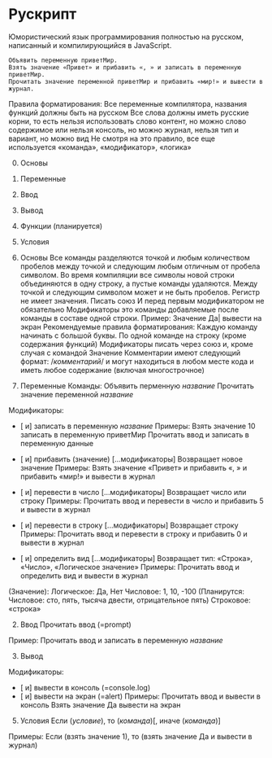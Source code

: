# Рускрипт
Юмористический язык программирования полностью на русском, написанный и компилирующийся в JavaScript.

```
Объявить переменную приветМир.
Взять значение «Привет» и прибавить «, » и записать в переменную приветМир.
Прочитать значение переменной приветМир и прибавить «мир!» и вывести в журнал.
```

Правила форматирования:
Все переменные компилятора, названия функций должны быть на русском
Все слова должны иметь русские корни, то есть нельзя использовать слово контент,
  но можно слово содержимое или нельзя консоль, но можно журнал,
  нельзя тип и вариант, но можно вид
Не смотря на это правило, все еще используется «команда», «модификатор», «логика»

0. Основы
1. Переменные
2. Ввод
3. Вывод
4. Функции (планируется)
5. Условия

0. Основы
Все команды разделяются точкой и любым количеством пробелов между точкой и следующим любым отличным от пробела символом.
Во время компиляции все символы новой строки объединяются в одну строку, а пустые команды удаляются.
Между точкой и следующим символом может и не быть пробелов. Регистр не имеет значения.
Писать союз И перед первым модификатором не обязательно
Модификаторы это команды добавляемые после команды в составе одной строки. Пример: Значение Да| вывести на экран
Рекомендуемые правила форматирования:
  Каждую команду начинать с большой буквы.
  По одной команде на строку (кроме содержания функций)
  Модификаторы писать через союз и, кроме случая с командой Значение
Комментарии имеют следующий формат: /*комментарий*/ и могут находиться в любом месте кода и иметь любое содержание (включая многострочное)

1. Переменные
Команды:
  Объявить перменную *название*
  Прочитать значение переменной *название*


Модификаторы:
  + [ и] записать в переменную *название*
    Примеры:
      Взять значение 10 записать в переменную приветМир
      Прочитать ввод и записать в переменную данные

  + [ и] прибавить (значение) [...модификаторы]
    Возвращает новое значение
      Примеры:
        Взять значение «Привет» и прибавить «, » и прибавить «мир!» и вывести в журнал

  + [ и] перевести в число [...модификаторы]
    Возвращает число или строку
      Примеры:
        Прочитать ввод и перевести в число и прибавить 5 и вывести в журнал

  + [ и] перевести в строку [...модификаторы]
    Возвращает строку
      Примеры:
        Прочитать ввод и перевести в строку и прибавить 0 и вывести в журнал

  + [ и] определить вид [...модификаторы]
    Возвращает тип: «Строка», «Число», «Логическое значение»
      Примеры:
        Прочитать ввод и определить вид и вывести в журнал

  (Значение):
    Логическое: Да, Нет
    Числовое: 1, 10, -100
    (Планирутся: Числовое: сто, пять, тысяча двести, отрицательное пять)
    Строковое: «строка»


2. Ввод
Прочитать ввод (=prompt)

Пример:
  Прочитать ввод и записать в переменную *название*

3. Вывод

Модификаторы:
  + [ и] вывести в консоль (=console.log)
  + [ и] вывести на экран (=alert)
  Примеры:
    Прочитать ввод и вывести в консоль
    Взять значение Да вывести на экран

5. Условия
Если (*условие*), то (*команда*)[, иначе (*команда*)]

Примеры:
  Если (взять значение 1), то (взять значение Да и вывести в журнал)

